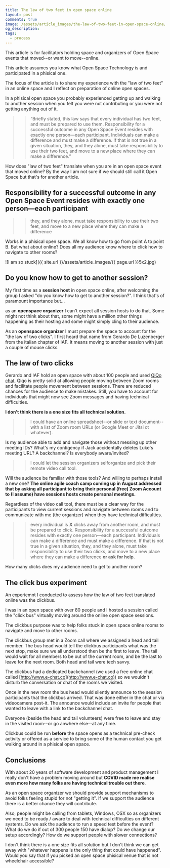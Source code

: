 ```yaml
---
title: The law of two feet in open space online
layout: post
comments: true
image: /assets/article_images/the-law-of-two-feet-in-open-space-online/hero.jpg
og_description: 
tags:
  - process
---
```


This article is for facilitators holding space and organizers of Open Space events that moved--or want to move--online.

This article assumes you know what Open Space Technology is and participated in a phisical one.

The focus of the article is to share my experience with the "law of two feet" in an online space and I reflect on preparation of online open spaces.

In a phisical open space you probably experienced getting up and walking to another session when you felt you were not contributing or you were not getting anything out of it.

>> “Briefly stated, this law says that every individual has two feet, and must be prepared to use them. Responsibility for a successful outcome in any Open Space Event resides with exactly one person—each participant. Individuals can make a difference and must make a difference. If that is not true in a given situation, they, and they alone, must take responsibility to use their two feet, and move to a new place where they can make a difference.”

How does "law of two feet" translate when you are in an open space event that moved online? By the way I am not sure if we should still call it Open Space but that's for another article.

## Responsibility for a successful outcome in any Open Space Event resides with exactly one person—each participant

>> they, and they alone, must take responsibility to use their two feet, and move to a new place where they can make a difference

Works in a phisical open space. We all know how to go from point A to point B. But what about online? Does all my audience know where to click how to navigate to other rooms?

![I am so stuck]({{ site.url }}/assets/article_images/{{ page.url }}5x2.jpg)

## Do you know how to get to another session?

My first time as a **session host** in open space online, after welcoming the group I asked "do you know how to get to another session?". I think that's of paramount importance but...

as an **openspace organizer** I can't expect all session hosts to do that. Some might not think about that, some might have a million other things happening as their hosting and some might simply cling to their audience.

As an **openspace organizer** I must prepare the space to account for the "the law of two clicks". I first heard that name from Gerardo De Luzenberger from the italian chapter of IAF. It means moving to another session with just a couple of mouse clicks.

## The law of two clicks

Gerardo and IAF hold an open space with about 100 people and used [QiQo chat](https://qiqochat.com/about). Qiqo is pretty solid at allowing people moving between Zoom rooms and facilitate people movement between sessions. There are reduced chances for the audience to make mistakes. Still, you have to account for individuals that might now see Zoom messages and having technical difficulties.

**I don't think there is a one size fits all technical solution.**

>> I could have an online spreadsheet--or slide or text document--with a list of Zoom room URLs (or Google Meet or Jitsi ot whatever).

Is my audience able to add and navigate those without messing up other meeting IDs? What's my contigency if Jack accidentally deletes Luke's meeting URL? A backchannel? Is everybody aware/invited?

>> I could let the session organizers selforganize and pick their remote video call tool.

Will the audience be familiar with those tools? And willing to perhaps install a new one? __The online agile coach camp coming up in August addressed that by asking all participant to bring their personal (free) Zoom Account to (I assume) have sessions hosts create personal meetings.__

Regardless of the video call tool, there must be a clear way for the participants to view current sessions and navigate between rooms and to communicate with me (the organizer) when they have technical difficulties.

>> every individual is **X** clicks away from another room, and must be prepared to click. Responsibility for a successful outcome resides with exactly one person—each participant. Individuals can make a difference and must make a difference. If that is not true in a given situation, they, and they alone, must take responsibility to use their two clicks, and move to a new place where they can make a difference **or ask for help**.

How many clicks does my audience need to get to another room?

## The click bus experiment

An experiemnt I conducted to assess how the law of two feet translated online was the clickbus.

I was in an open space with over 80 people and I hosted a session called the "click bus" virtually moving around the online open space sessions.

The clickbus purpose was to help folks stuck in open space online rooms to navigate and move to other rooms.

The clickbus group met in a Zoom call where we assigned a head and tail member. The bus head would tell the clickbus participants what was the next stop, make sure we all understood then be the first to leave. The tail would wait for all members to be out of the current room, and be the last to leave for the next room. Both head and tail were tech savvy.

The clickbus had a dedicated backchannel (we used a free online chat called [http://www.e-chat.co](http://www.e-chat.co)) so we wouldn't disturb the conversation or chat of the rooms we visited.

Once in the new room the bus head would silently announce to the session participants that the clickbus arrived. That was done either in the chat or via videocamera post-it. The announce would include an invite for people that wanted to leave with a link to the backchannel chat.

Everyone (beside the head and tail volunteers) were free to leave and stay in the visited room--or go anwhere else--at any time.

Clickbus could be run **before** the space opens as a technical pre-check activity or offered as a service to bring some of the human contact you get walking around in a phisical open space.

## Conclusions

With about 20 years of software development and product management I really don't have a problem moving around but **COVID made me realise even more how many folks are having technical trouble out there**.

As an open space organizer we should provide support mechanisms to avoid folks feeling stupid for not "getting it". If we support the audience there is a better chance they will contribute.

Also, people might be calling from tablets, Windows, OSX so as organizers we need to be ready / aware to deal with technical difficulties on different systems. Do we ask the audience to run a speed test before the event? What do we do if out of 300 people 150 have dialup? Do we change our setup accordingly? How do we support people with slower connections?

I don't think there is a one size fits all solution but I don't think we can get away with "whatever happens is the only thing that could have happened". Would you say that if you picked an open space phisical venue that is not wheelchair accessible?